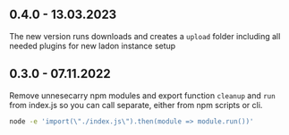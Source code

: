 ## 0.4.0 - 13.03.2023

The new version runs downloads and creates a `upload` folder including all needed plugins for new ladon instance setup

## 0.3.0 - 07.11.2022

Remove unnesecarry npm modules and export function `cleanup` and `run` from index.js so you can call 
separate, either from npm scripts or cli.

```bash
node -e 'import(\"./index.js\").then(module => module.run())'
```